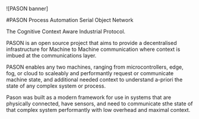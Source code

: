 ![PASON banner]



#PASON
Process Automation Serial Object Network

The Cognitive Context Aware Industrial Protocol.

PASON is an open source project that aims to provide a decentralised infrastructure for Machine to Machine communication where context is imbued at the communications layer.

PASON enables any two machines, ranging from microcontrollers, edge, fog, or cloud to scaleably and performantly request or communicate machine state, and additional needed context to understand a-priori the state of any complex system or process.

Pason was built as a modern framework for use in systems that are physically connected, have sensors, and need to communicate sthe state of that complex system performantly with low overhead and maximal context.

